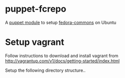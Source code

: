 puppet-fcrepo
=================

A [puppet module](http://docs.puppetlabs.com) to setup [fedora-commons](http://www.fedora-commons.org/) on Ubuntu

Setup vagrant
==============

Follow instructions to download and install vagrant from http://vagrantup.com/v1/docs/getting-started/index.html

Setup the following directory structure..
